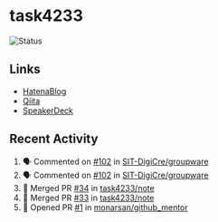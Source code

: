 # task4233
![Status](https://github-readme-stats.vercel.app/api?username=task4233&count_private=true&show_icons=true&theme=chartreuse-dark)

## Links
 - [HatenaBlog](https://task4233.hatenablog.com/)
 - [Qiita](https://qiita.com/task4233)
 - [SpeakerDeck](https://speakerdeck.com/task4233)

## Recent Activity
<!--START_SECTION:activity-->
1. 🗣 Commented on [#102](https://github.com/SIT-DigiCre/groupware/issues/102) in [SIT-DigiCre/groupware](https://github.com/SIT-DigiCre/groupware)
2. 🗣 Commented on [#102](https://github.com/SIT-DigiCre/groupware/issues/102) in [SIT-DigiCre/groupware](https://github.com/SIT-DigiCre/groupware)
3. 🎉 Merged PR [#34](https://github.com/task4233/note/pull/34) in [task4233/note](https://github.com/task4233/note)
4. 🎉 Merged PR [#33](https://github.com/task4233/note/pull/33) in [task4233/note](https://github.com/task4233/note)
5. 💪 Opened PR [#1](https://github.com/monarsan/github_mentor/pull/1) in [monarsan/github_mentor](https://github.com/monarsan/github_mentor)
<!--END_SECTION:activity-->
